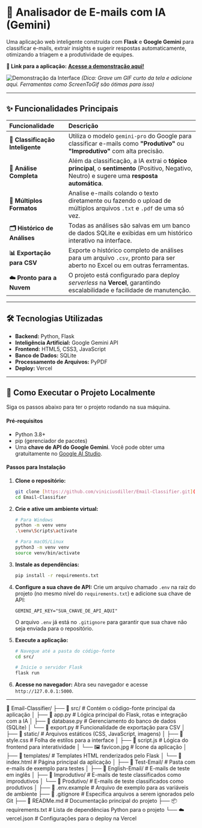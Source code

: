 # 📧 Analisador de E-mails com IA (Gemini)

Uma aplicação web inteligente construída com **Flask** e **Google Gemini** para classificar e-mails, extrair insights e sugerir respostas automaticamente, otimizando a triagem e a produtividade de equipes.

**🔗 Link para a aplicação:** [**Acesse a demonstração aqui!**](https://email-classifier-git-main-vinicius-dillers-projects.vercel.app/)

![Demonstração da Interface](https://i.imgur.com/Tufo4P3.gif)
*(Dica: Grave um GIF curto da tela e adicione aqui. Ferramentas como ScreenToGif são ótimas para isso)*

---

## ✨ Funcionalidades Principais

| Funcionalidade | Descrição |
| :--- | :--- |
| **🤖 Classificação Inteligente** | Utiliza o modelo `gemini-pro` do Google para classificar e-mails como **"Produtivo"** ou **"Improdutivo"** com alta precisão. |
| **📝 Análise Completa** | Além da classificação, a IA extrai o **tópico principal**, o **sentimento** (Positivo, Negativo, Neutro) e sugere uma **resposta automática**. |
| **📂 Múltiplos Formatos** | Analise e-mails colando o texto diretamente ou fazendo o upload de múltiplos arquivos `.txt` e `.pdf` de uma só vez. |
| **🗂️ Histórico de Análises** | Todas as análises são salvas em um banco de dados SQLite e exibidas em um histórico interativo na interface. |
| **📊 Exportação para CSV** | Exporte o histórico completo de análises para um arquivo `.csv`, pronto para ser aberto no Excel ou em outras ferramentas. |
| **☁️ Pronto para a Nuvem** | O projeto está configurado para deploy *serverless* na **Vercel**, garantindo escalabilidade e facilidade de manutenção. |

---

## 🛠️ Tecnologias Utilizadas

* **Backend:** Python, Flask
* **Inteligência Artificial:** Google Gemini API
* **Frontend:** HTML5, CSS3, JavaScript
* **Banco de Dados:** SQLite
* **Processamento de Arquivos:** PyPDF
* **Deploy:** Vercel

---

## 🚀 Como Executar o Projeto Localmente

Siga os passos abaixo para ter o projeto rodando na sua máquina.

#### **Pré-requisitos**

* Python 3.8+
* pip (gerenciador de pacotes)
* Uma **chave de API do Google Gemini**. Você pode obter uma gratuitamente no [Google AI Studio](https://aistudio.google.com/).

#### **Passos para Instalação**

1.  **Clone o repositório:**
    ```bash
    git clone [https://github.com/viniciusdiller/Email-Classifier.git](https://github.com/viniciusdiller/Email-Classifier.git)
    cd Email-Classifier
    ```

2.  **Crie e ative um ambiente virtual:**
    ```bash
    # Para Windows
    python -m venv venv
    .\venv\Scripts\activate

    # Para macOS/Linux
    python3 -m venv venv
    source venv/bin/activate
    ```

3.  **Instale as dependências:**
    ```bash
    pip install -r requirements.txt
    ```

4.  **Configure a sua chave de API:**
    Crie um arquivo chamado `.env` na raiz do projeto (no mesmo nível do `requirements.txt`) e adicione sua chave de API:
    ```.env
    GEMINI_API_KEY="SUA_CHAVE_DE_API_AQUI"
    ```
    O arquivo `.env` já está no `.gitignore` para garantir que sua chave não seja enviada para o repositório.

5.  **Execute a aplicação:**
    ```bash
    # Navegue até a pasta do código-fonte
    cd src/

    # Inicie o servidor Flask
    flask run
    ```

6.  **Acesse no navegador:**
    Abra seu navegador e acesse `http://127.0.0.1:5000`.

---

📁 Email-Classifier/
├── 📂 src/                     # Contém o código-fonte principal da aplicação
│   ├── 🐍 app.py             # Lógica principal do Flask, rotas e integração com a IA
│   ├── 🐍 database.py        # Gerenciamento do banco de dados (SQLite)
│   └── 🐍 export.py          # Funcionalidade de exportação para CSV
│
├── 📂 static/                  # Arquivos estáticos (CSS, JavaScript, imagens)
│   ├── 🎨 style.css          # Folha de estilos para a interface
│   ├── 📜 script.js          # Lógica do frontend para interatividade
│   └── 🖼️ favicon.jpg        # Ícone da aplicação
│
├── 📂 templates/               # Templates HTML renderizados pelo Flask
│   └── 📄 index.html         # Página principal da aplicação
│
├── 📂 Test-Email/              # Pasta com e-mails de exemplo para testes
│   ├── 📂 English-Email/     # E-mails de teste em inglês
│   ├── 📂 Improdutivo/       # E-mails de teste classificados como improdutivos
│   └── 📂 Produtivo/         # E-mails de teste classificados como produtivos
│
├── 🔑 .env.example             # Arquivo de exemplo para as variáveis de ambiente
├── 🚫 .gitignore               # Especifica arquivos a serem ignorados pelo Git
├── 📝 READMe.md                # Documentação principal do projeto
├── 📦 requirements.txt         # Lista de dependências Python para o projeto
└── ☁️ vercel.json              # Configurações para o deploy na Vercel

